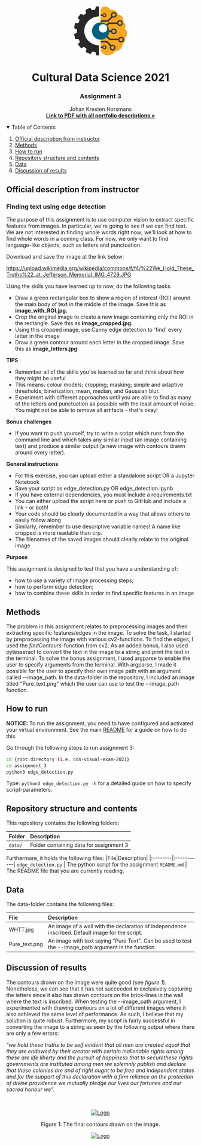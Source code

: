 <!-- PROJECT LOGO -->
<br />
<p align="center">
  <a href="https://github.com/JohanHorsmans/cds-visual-exam-2021">
    <img src="../README_images/computer vision.png" alt="Logo" width="142" height="131">
  </a>
  
  <h1 align="center">Cultural Data Science 2021</h1> 
  <h3 align="center">Assignment 3</h3> 

  <p align="center">
    Johan Kresten Horsmans
    <br />
    <a href="https://github.com/JohanHorsmans/cds-visual-exam-2021/blob/main/Visual_Analytics_Exam.pdf"><strong>Link to PDF with all portfolio descriptions »</strong></a>
    <br />
  </p>
</p>

<!-- TABLE OF CONTENTS -->
<details open="open">
  <summary>Table of Contents</summary>
  <ol>
    <li><a href="#official-description-from-instructor">Official description from instructor</a></li>
    <li><a href="#methods">Methods</a></li>
    <li><a href="#how-to-run">How to run</a></li>
    <li><a href="#repository-structure-and-contents">Repository structure and contents</a></li>
    <li><a href="#data">Data</a></li>
    <li><a href="#discussion-of-results">Discussion of results</a></li>
  </ol>
</details>

<!-- OFFICIAL DESCRIPTION FROM INSTRUCTOR -->
## Official description from instructor

### Finding text using edge detection

The purpose of this assignment is to use computer vision to extract specific features from images. In particular, we're going to see if we can find text. We are not interested in finding whole words right now; we'll look at how to find whole words in a coming class. For now, we only want to find language-like objects, such as letters and punctuation.

Download and save the image at the link below:

https://upload.wikimedia.org/wikipedia/commons/f/f4/%22We_Hold_These_Truths%22_at_Jefferson_Memorial_IMG_4729.JPG

Using the skills you have learned up to now, do the following tasks:

* Draw a green rectangular box to show a region of interest (ROI) around the main body of text in the middle of the image. Save this as __image_with_ROI.jpg.__
* Crop the original image to create a new image containing only the ROI in the rectangle. Save this as __image_cropped.jpg.__
* Using this cropped image, use Canny edge detection to 'find' every letter in the image
* Draw a green contour around each letter in the cropped image. Save this as __image_letters.jpg__

__TIPS__

* Remember all of the skills you've learned so far and think about how they might be useful
* This means: colour models; cropping; masking; simple and adaptive thresholds; binerization; mean, median, and Gaussian blur.
* Experiment with different approaches until you are able to find as many of the letters and punctuation as possible with the least amount of noise. You might not be able to remove all artifacts - that's okay!

__Bonus challenges__

* If you want to push yourself, try to write a script which runs from the command line and which takes any similar input (an image containing text) and produce a similar output (a new image with contours drawn around every letter).

__General instructions__

* For this exercise, you can upload either a standalone script OR a Jupyter Notebook
* Save your script as edge_detection.py OR edge_detection.ipynb
* If you have external dependencies, you must include a requirements.txt
* You can either upload the script here or push to GitHub and include a link - or both!
* Your code should be clearly documented in a way that allows others to easily follow along
* Similarly, remember to use descriptive variable names! A name like cropped is more readable than crp.
* The filenames of the saved images should clearly relate to the original image

__Purpose__

This assignment is designed to test that you have a understanding of:

* how to use a variety of image processing steps;
* how to perform edge detection;
* how to combine these skills in order to find specific features in an image

<!-- METHODS -->
## Methods

The problem in this assignment relates to preprocessing images and then extracting specific features/edges in the image. To solve the task, I started by preprocessing the image with various cv2-functions. To find the edges, I used the _findContours_-function from cv2. As an added bonus, I also used pytesseract to convert the text in the image to a string and print the text in the terminal. To solve the bonus assignment, I used argparse to enable the user to specify arguments from the terminal. With argparse, I made it possible for the user to specify their own image path with an argument called --image_path. In the data-folder in the repository, I included an image titled "Pure_text.png" which the user can use to test the --image_path function.

<!-- HOW TO RUN -->
## How to run

__NOTICE:__ To run the assignment, you need to have configured and activated your virtual environment. See the main [README](https://github.com/JohanHorsmans/cds-visual-exam-2021/blob/main/README.md) for a guide on how to do this.

Go through the following steps to run assignment 3:
```bash
cd {root directory (i.e. cds-visual-exam-2021}
cd assignment_3
python3 edge_detection.py
```
Type: ```python3 edge_detection.py -h``` for a detailed guide on how to specify script-parameters. 

<!-- REPOSITORY STRUCTURE AND CONTENTS -->
## Repository structure and contents

This repository contains the following folders:

|Folder|Description|
|:--------|:-----------|
```data/``` | Folder containing data for assignment 3

Furthermore, it holds the following files:
|File|Description|
|:--------|:-----------|
```edge_detection.py``` | The python script for the assignment
```README.md``` | The README file that you are currently reading.

<!-- DATA -->
## Data

The data-folder contains the following files:

|File|Description|
|:--------|:-----------|
WHTT.jpg | An image of a wall with the declaration of independence inscribed. Default image for the script.
Pure_text.png | An image with text saying "Pure Text". Can be used to test the --image_path argument in the function.

<!-- DISCUSSION OF RESULTS -->
## Discussion of results

The contours drawn on the image were quite good (see _figure 1_). Nonetheless, we can see that it has not
succeeded in exclusively capturing the letters since it also has drawn contours on the brick-lines in the wall
where the text is inscribed. When testing the --image_path argument, I experimented with drawing contours on
a lot of different images where it also achieved the same level of performance. As such, I believe that my
solution is quite robust. Furthermore, my script is fairly successful in converting the image to a string as
seen by the following output where there are only a few errors:

_"we hold these truths to be self evident that all men are created equal that they are endowed by their creator
with certain inalienable rights among these are life liberty and the pursuit of happiness that to securethese
rights governments are instituted among men we solemnly publish and declare that these colonies are and of
right ought to be free and independent states and for the support of this declaration with a firm reliance on
the protection of divine providence we mutually pledge our lives our fortunes and our sacred honour we"._


<br />
<p align="center">
  <a href="https://github.com/JohanHorsmans/cds-visual-exam-2021">
    <img src="../README_images/image_letters.jpg" alt="Logo">
  </a>
<p align="center">
Figure 1: The final contours drawn on the image.

<br />
<p align="center">
  <a href="https://github.com/JohanHorsmans/cds-visual-exam-2021">
    <img src="../README_images/logo_au.png" alt="Logo" width="300" height="102">
  </a>

